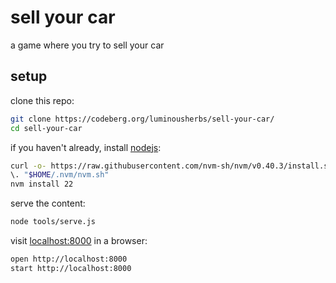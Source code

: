 # sell your car

a game where you try to sell your car

## setup

clone this repo:

```bash
git clone https://codeberg.org/luminousherbs/sell-your-car/
cd sell-your-car
```

if you haven't already, install [nodejs](https://nodejs.org/):

```bash
curl -o- https://raw.githubusercontent.com/nvm-sh/nvm/v0.40.3/install.sh | bash
\. "$HOME/.nvm/nvm.sh"
nvm install 22
```

serve the content:

```bash
node tools/serve.js
```

visit [localhost:8000](http://localhost:8000) in a browser:

```bash
open http://localhost:8000
start http://localhost:8000
```
